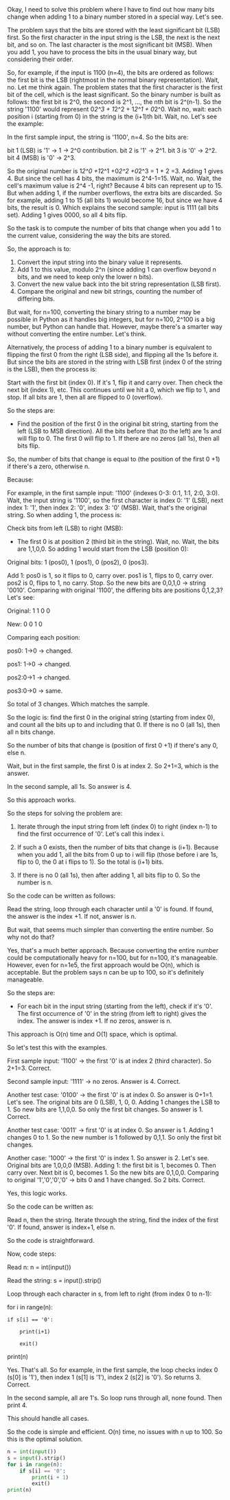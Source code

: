 <think>
Okay, I need to solve this problem where I have to find out how many bits change when adding 1 to a binary number stored in a special way. Let's see.

The problem says that the bits are stored with the least significant bit (LSB) first. So the first character in the input string is the LSB, the next is the next bit, and so on. The last character is the most significant bit (MSB). When you add 1, you have to process the bits in the usual binary way, but considering their order.

So, for example, if the input is 1100 (n=4), the bits are ordered as follows: the first bit is the LSB (rightmost in the normal binary representation). Wait, no. Let me think again. The problem states that the first character is the first bit of the cell, which is the least significant. So the binary number is built as follows: the first bit is 2^0, the second is 2^1, ..., the nth bit is 2^(n-1). So the string '1100' would represent 0*2^3 + 1*2^2 + 1*2^1 + 0*2^0. Wait no, wait: each position i (starting from 0) in the string is the (i+1)th bit. Wait, no. Let's see the example:

In the first sample input, the string is '1100', n=4. So the bits are:

bit 1 (LSB) is '1' → 1 → 2^0 contribution.
bit 2 is '1' → 2^1.
bit 3 is '0' → 2^2.
bit 4 (MSB) is '0' → 2^3.

So the original number is 1*2^0 +1*2^1 +0*2^2 +0*2^3 = 1 + 2 =3. Adding 1 gives 4. But since the cell has 4 bits, the maximum is 2^4-1=15. Wait, no. Wait, the cell's maximum value is 2^4 -1, right? Because 4 bits can represent up to 15. But when adding 1, if the number overflows, the extra bits are discarded. So for example, adding 1 to 15 (all bits 1) would become 16, but since we have 4 bits, the result is 0. Which explains the second sample: input is 1111 (all bits set). Adding 1 gives 0000, so all 4 bits flip.

So the task is to compute the number of bits that change when you add 1 to the current value, considering the way the bits are stored.

So, the approach is to:

1. Convert the input string into the binary value it represents.
2. Add 1 to this value, modulo 2^n (since adding 1 can overflow beyond n bits, and we need to keep only the lower n bits).
3. Convert the new value back into the bit string representation (LSB first).
4. Compare the original and new bit strings, counting the number of differing bits.

But wait, for n=100, converting the binary string to a number may be possible in Python as it handles big integers, but for n=100, 2^100 is a big number, but Python can handle that. However, maybe there's a smarter way without converting the entire number. Let's think.

Alternatively, the process of adding 1 to a binary number is equivalent to flipping the first 0 from the right (LSB side), and flipping all the 1s before it. But since the bits are stored in the string with LSB first (index 0 of the string is the LSB), then the process is:

Start with the first bit (index 0). If it's 1, flip it and carry over. Then check the next bit (index 1), etc. This continues until we hit a 0, which we flip to 1, and stop. If all bits are 1, then all are flipped to 0 (overflow).

So the steps are:

- Find the position of the first 0 in the original bit string, starting from the left (LSB to MSB direction). All the bits before that (to the left) are 1s and will flip to 0. The first 0 will flip to 1. If there are no zeros (all 1s), then all bits flip.

So, the number of bits that change is equal to (the position of the first 0 +1) if there's a zero, otherwise n.

Because:

For example, in the first sample input: '1100' (indexes 0-3: 0:1, 1:1, 2:0, 3:0). Wait, the input string is '1100', so the first character is index 0: '1' (LSB), next index 1: '1', then index 2: '0', index 3: '0' (MSB). Wait, that's the original string. So when adding 1, the process is:

Check bits from left (LSB) to right (MSB):

- The first 0 is at position 2 (third bit in the string). Wait, no. Wait, the bits are 1,1,0,0. So adding 1 would start from the LSB (position 0):

Original bits: 1 (pos0), 1 (pos1), 0 (pos2), 0 (pos3).

Add 1: pos0 is 1, so it flips to 0, carry over. pos1 is 1, flips to 0, carry over. pos2 is 0, flips to 1, no carry. Stop. So the new bits are 0,0,1,0 → string '0010'. Comparing with original '1100', the differing bits are positions 0,1,2,3? Let's see:

Original: 1 1 0 0

New:     0 0 1 0

Comparing each position:

pos0: 1→0 → changed.

pos1: 1→0 → changed.

pos2:0→1 → changed.

pos3:0→0 → same.

So total of 3 changes. Which matches the sample.

So the logic is: find the first 0 in the original string (starting from index 0), and count all the bits up to and including that 0. If there is no 0 (all 1s), then all n bits change.

So the number of bits that change is (position of first 0 +1) if there's any 0, else n.

Wait, but in the first sample, the first 0 is at index 2. So 2+1=3, which is the answer.

In the second sample, all 1s. So answer is 4.

So this approach works.

So the steps for solving the problem are:

1. Iterate through the input string from left (index 0) to right (index n-1) to find the first occurrence of '0'. Let's call this index i.

2. If such a 0 exists, then the number of bits that change is (i+1). Because when you add 1, all the bits from 0 up to i will flip (those before i are 1s, flip to 0, the 0 at i flips to 1). So the total is (i+1) bits.

3. If there is no 0 (all 1s), then after adding 1, all bits flip to 0. So the number is n.

So the code can be written as follows:

Read the string, loop through each character until a '0' is found. If found, the answer is the index +1. If not, answer is n.

But wait, that seems much simpler than converting the entire number. So why not do that?

Yes, that's a much better approach. Because converting the entire number could be computationally heavy for n=100, but for n=100, it's manageable. However, even for n=1e5, the first approach would be O(n), which is acceptable. But the problem says n can be up to 100, so it's definitely manageable.

So the steps are:

- For each bit in the input string (starting from the left), check if it's '0'. The first occurrence of '0' in the string (from left to right) gives the index. The answer is index +1. If no zeros, answer is n.

This approach is O(n) time and O(1) space, which is optimal.

So let's test this with the examples.

First sample input: '1100' → the first '0' is at index 2 (third character). So 2+1=3. Correct.

Second sample input: '1111' → no zeros. Answer is 4. Correct.

Another test case: '0100' → the first '0' is at index 0. So answer is 0+1=1. Let's see. The original bits are 0 (LSB), 1, 0, 0. Adding 1 changes the LSB to 1. So new bits are 1,1,0,0. So only the first bit changes. So answer is 1. Correct.

Another test case: '0011' → first '0' is at index 0. So answer is 1. Adding 1 changes 0 to 1. So the new number is 1 followed by 0,1,1. So only the first bit changes.

Another case: '1000' → the first '0' is index 1. So answer is 2. Let's see. Original bits are 1,0,0,0 (MSB). Adding 1: the first bit is 1, becomes 0. Then carry over. Next bit is 0, becomes 1. So the new bits are 0,1,0,0. Comparing to original '1','0','0','0' → bits 0 and 1 have changed. So 2 bits. Correct.

Yes, this logic works.

So the code can be written as:

Read n, then the string. Iterate through the string, find the index of the first '0'. If found, answer is index+1, else n.

So the code is straightforward.

Now, code steps:

Read n: n = int(input())

Read the string: s = input().strip()

Loop through each character in s, from left to right (from index 0 to n-1):

for i in range(n):

    if s[i] == '0':

        print(i+1)

        exit()

print(n)

Yes. That's all. So for example, in the first sample, the loop checks index 0 (s[0] is '1'), then index 1 (s[1] is '1'), index 2 (s[2] is '0'). So returns 3. Correct.

In the second sample, all are 1's. So loop runs through all, none found. Then print 4.

This should handle all cases.

So the code is simple and efficient. O(n) time, no issues with n up to 100. So this is the optimal solution.
</think>

```python
n = int(input())
s = input().strip()
for i in range(n):
    if s[i] == '0':
        print(i + 1)
        exit()
print(n)
```
